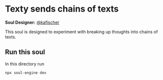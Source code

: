 # Texty sends chains of texts

**Soul Designer:** [@kafischer](https://github.com/kafischer)

This soul is designed to experiment with breaking up thoughts into chains of texts.

## Run this soul

In this directory run

```bash
npx soul-engine dev
```